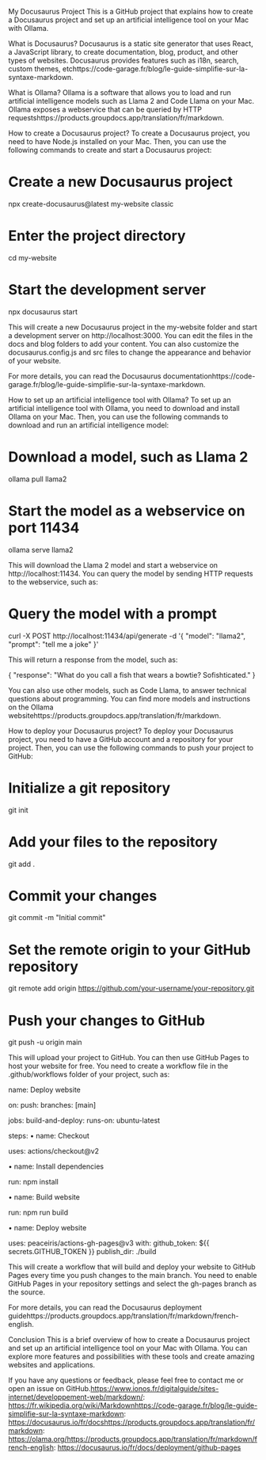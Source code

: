 My Docusaurus Project
This is a GitHub project that explains how to create a Docusaurus project and set up an artificial intelligence tool on your Mac with Ollama.

What is Docusaurus?
Docusaurus is a static site generator that uses React, a JavaScript library, to create documentation, blog, product, and other types of websites. Docusaurus provides features such as i18n, search, custom themes, etchttps://code-garage.fr/blog/le-guide-simplifie-sur-la-syntaxe-markdown.

What is Ollama?
Ollama is a software that allows you to load and run artificial intelligence models such as Llama 2 and Code Llama on your Mac. Ollama exposes a webservice that can be queried by HTTP requestshttps://products.groupdocs.app/translation/fr/markdown.

How to create a Docusaurus project?
To create a Docusaurus project, you need to have Node.js installed on your Mac. Then, you can use the following commands to create and start a Docusaurus project:

# Create a new Docusaurus project
npx create-docusaurus@latest my-website classic

# Enter the project directory
cd my-website

# Start the development server
npx docusaurus start

This will create a new Docusaurus project in the my-website folder and start a development server on http://localhost:3000. You can edit the files in the docs and blog folders to add your content. You can also customize the docusaurus.config.js and src files to change the appearance and behavior of your website.

For more details, you can read the Docusaurus documentationhttps://code-garage.fr/blog/le-guide-simplifie-sur-la-syntaxe-markdown.

How to set up an artificial intelligence tool with Ollama?
To set up an artificial intelligence tool with Ollama, you need to download and install Ollama on your Mac. Then, you can use the following commands to download and run an artificial intelligence model:

# Download a model, such as Llama 2
ollama pull llama2

# Start the model as a webservice on port 11434
ollama serve llama2

This will download the Llama 2 model and start a webservice on http://localhost:11434. You can query the model by sending HTTP requests to the webservice, such as:

# Query the model with a prompt
curl -X POST http://localhost:11434/api/generate -d '{
"model": "llama2",
"prompt": "tell me a joke"
}'

This will return a response from the model, such as:

{
"response": "What do you call a fish that wears a bowtie? Sofishticated."
}

You can also use other models, such as Code Llama, to answer technical questions about programming. You can find more models and instructions on the Ollama websitehttps://products.groupdocs.app/translation/fr/markdown.

How to deploy your Docusaurus project?
To deploy your Docusaurus project, you need to have a GitHub account and a repository for your project. Then, you can use the following commands to push your project to GitHub:

# Initialize a git repository
git init

# Add your files to the repository
git add .

# Commit your changes
git commit -m "Initial commit"

# Set the remote origin to your GitHub repository
git remote add origin https://github.com/your-username/your-repository.git

# Push your changes to GitHub
git push -u origin main

This will upload your project to GitHub. You can then use GitHub Pages to host your website for free. You need to create a workflow file in the .github/workflows folder of your project, such as:

name: Deploy website

on:
push:
branches: [main]

jobs:
build-and-deploy:
runs-on: ubuntu-latest

steps:
•  name: Checkout

uses: actions/checkout@v2

•  name: Install dependencies

run: npm install

•  name: Build website

run: npm run build

•  name: Deploy website

uses: peaceiris/actions-gh-pages@v3
with:
github_token: ${{ secrets.GITHUB_TOKEN }}
publish_dir: ./build

This will create a workflow that will build and deploy your website to GitHub Pages every time you push changes to the main branch. You need to enable GitHub Pages in your repository settings and select the gh-pages branch as the source.

For more details, you can read the Docusaurus deployment guidehttps://products.groupdocs.app/translation/fr/markdown/french-english.

Conclusion
This is a brief overview of how to create a Docusaurus project and set up an artificial intelligence tool on your Mac with Ollama. You can explore more features and possibilities with these tools and create amazing websites and applications.

If you have any questions or feedback, please feel free to contact me or open an issue on GitHub.https://www.ionos.fr/digitalguide/sites-internet/developpement-web/markdown/: https://fr.wikipedia.org/wiki/Markdownhttps://code-garage.fr/blog/le-guide-simplifie-sur-la-syntaxe-markdown: https://docusaurus.io/fr/docshttps://products.groupdocs.app/translation/fr/markdown: https://olama.org/https://products.groupdocs.app/translation/fr/markdown/french-english: https://docusaurus.io/fr/docs/deployment/github-pages
